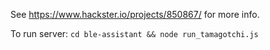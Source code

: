 See https://www.hackster.io/projects/850867/ for more info.

To run server:
`cd ble-assistant && node run_tamagotchi.js`
